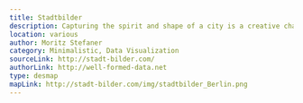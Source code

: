 ```yaml
---
title: Stadtbilder
description: Capturing the spirit and shape of a city is a creative challenge which was tackled by this visualization using hotspots of places depicting food, nightlife, music and shopping. 
location: various
author: Moritz Stefaner
category: Minimalistic, Data Visualization
sourceLink: http://stadt-bilder.com/
authorLink: http://well-formed-data.net
type: desmap
mapLink: http://stadt-bilder.com/img/stadtbilder_Berlin.png
---
```

